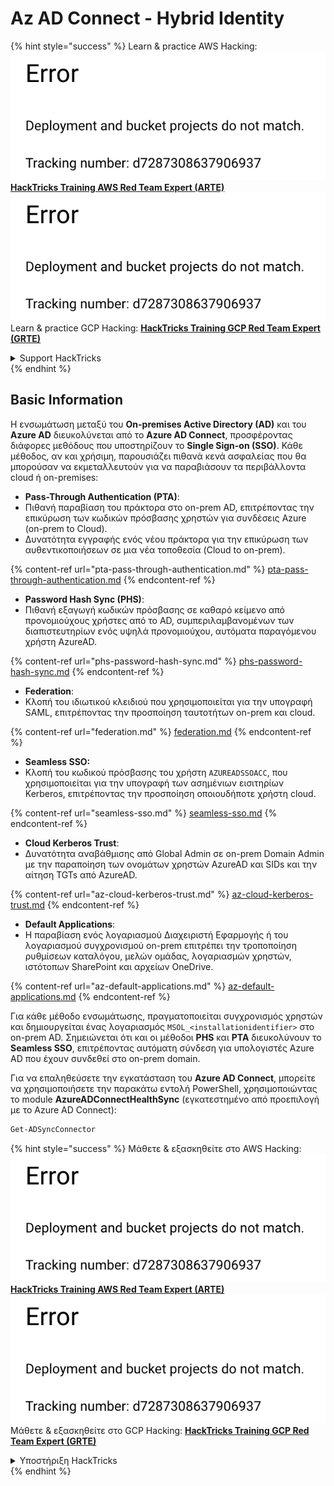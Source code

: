 # Az AD Connect - Hybrid Identity

{% hint style="success" %}
Learn & practice AWS Hacking:<img src="../../../../.gitbook/assets/image (1) (1).png" alt="" data-size="line">[**HackTricks Training AWS Red Team Expert (ARTE)**](https://training.hacktricks.xyz/courses/arte)<img src="../../../../.gitbook/assets/image (1) (1).png" alt="" data-size="line">\
Learn & practice GCP Hacking: <img src="../../../../.gitbook/assets/image (2).png" alt="" data-size="line">[**HackTricks Training GCP Red Team Expert (GRTE)**<img src="../../../../.gitbook/assets/image (2).png" alt="" data-size="line">](https://training.hacktricks.xyz/courses/grte)

<details>

<summary>Support HackTricks</summary>

* Check the [**subscription plans**](https://github.com/sponsors/carlospolop)!
* **Join the** 💬 [**Discord group**](https://discord.gg/hRep4RUj7f) or the [**telegram group**](https://t.me/peass) or **follow** us on **Twitter** 🐦 [**@hacktricks\_live**](https://twitter.com/hacktricks\_live)**.**
* **Share hacking tricks by submitting PRs to the** [**HackTricks**](https://github.com/carlospolop/hacktricks) and [**HackTricks Cloud**](https://github.com/carlospolop/hacktricks-cloud) github repos.

</details>
{% endhint %}

## Basic Information

Η ενσωμάτωση μεταξύ του **On-premises Active Directory (AD)** και του **Azure AD** διευκολύνεται από το **Azure AD Connect**, προσφέροντας διάφορες μεθόδους που υποστηρίζουν το **Single Sign-on (SSO)**. Κάθε μέθοδος, αν και χρήσιμη, παρουσιάζει πιθανά κενά ασφαλείας που θα μπορούσαν να εκμεταλλευτούν για να παραβιάσουν τα περιβάλλοντα cloud ή on-premises:

* **Pass-Through Authentication (PTA)**:
* Πιθανή παραβίαση του πράκτορα στο on-prem AD, επιτρέποντας την επικύρωση των κωδικών πρόσβασης χρηστών για συνδέσεις Azure (on-prem to Cloud).
* Δυνατότητα εγγραφής ενός νέου πράκτορα για την επικύρωση των αυθεντικοποιήσεων σε μια νέα τοποθεσία (Cloud to on-prem).

{% content-ref url="pta-pass-through-authentication.md" %}
[pta-pass-through-authentication.md](pta-pass-through-authentication.md)
{% endcontent-ref %}

* **Password Hash Sync (PHS)**:
* Πιθανή εξαγωγή κωδικών πρόσβασης σε καθαρό κείμενο από προνομιούχους χρήστες από το AD, συμπεριλαμβανομένων των διαπιστευτηρίων ενός υψηλά προνομιούχου, αυτόματα παραγόμενου χρήστη AzureAD.

{% content-ref url="phs-password-hash-sync.md" %}
[phs-password-hash-sync.md](phs-password-hash-sync.md)
{% endcontent-ref %}

* **Federation**:
* Κλοπή του ιδιωτικού κλειδιού που χρησιμοποιείται για την υπογραφή SAML, επιτρέποντας την προσποίηση ταυτοτήτων on-prem και cloud.

{% content-ref url="federation.md" %}
[federation.md](federation.md)
{% endcontent-ref %}

* **Seamless SSO:**
* Κλοπή του κωδικού πρόσβασης του χρήστη `AZUREADSSOACC`, που χρησιμοποιείται για την υπογραφή των ασημένιων εισιτηρίων Kerberos, επιτρέποντας την προσποίηση οποιουδήποτε χρήστη cloud.

{% content-ref url="seamless-sso.md" %}
[seamless-sso.md](seamless-sso.md)
{% endcontent-ref %}

* **Cloud Kerberos Trust**:
* Δυνατότητα αναβάθμισης από Global Admin σε on-prem Domain Admin με την παραποίηση των ονομάτων χρηστών AzureAD και SIDs και την αίτηση TGTs από AzureAD.

{% content-ref url="az-cloud-kerberos-trust.md" %}
[az-cloud-kerberos-trust.md](az-cloud-kerberos-trust.md)
{% endcontent-ref %}

* **Default Applications**:
* Η παραβίαση ενός λογαριασμού Διαχειριστή Εφαρμογής ή του λογαριασμού συγχρονισμού on-prem επιτρέπει την τροποποίηση ρυθμίσεων καταλόγου, μελών ομάδας, λογαριασμών χρηστών, ιστότοπων SharePoint και αρχείων OneDrive.

{% content-ref url="az-default-applications.md" %}
[az-default-applications.md](az-default-applications.md)
{% endcontent-ref %}

Για κάθε μέθοδο ενσωμάτωσης, πραγματοποιείται συγχρονισμός χρηστών και δημιουργείται ένας λογαριασμός `MSOL_<installationidentifier>` στο on-prem AD. Σημειώνεται ότι και οι μέθοδοι **PHS** και **PTA** διευκολύνουν το **Seamless SSO**, επιτρέποντας αυτόματη σύνδεση για υπολογιστές Azure AD που έχουν συνδεθεί στο on-prem domain.

Για να επαληθεύσετε την εγκατάσταση του **Azure AD Connect**, μπορείτε να χρησιμοποιήσετε την παρακάτω εντολή PowerShell, χρησιμοποιώντας το module **AzureADConnectHealthSync** (εγκατεστημένο από προεπιλογή με το Azure AD Connect):
```powershell
Get-ADSyncConnector
```
{% hint style="success" %}
Μάθετε & εξασκηθείτε στο AWS Hacking:<img src="../../../../.gitbook/assets/image (1) (1).png" alt="" data-size="line">[**HackTricks Training AWS Red Team Expert (ARTE)**](https://training.hacktricks.xyz/courses/arte)<img src="../../../../.gitbook/assets/image (1) (1).png" alt="" data-size="line">\
Μάθετε & εξασκηθείτε στο GCP Hacking: <img src="../../../../.gitbook/assets/image (2).png" alt="" data-size="line">[**HackTricks Training GCP Red Team Expert (GRTE)**<img src="../../../../.gitbook/assets/image (2).png" alt="" data-size="line">](https://training.hacktricks.xyz/courses/grte)

<details>

<summary>Υποστήριξη HackTricks</summary>

* Ελέγξτε τα [**σχέδια συνδρομής**](https://github.com/sponsors/carlospolop)!
* **Εγγραφείτε στην** 💬 [**ομάδα Discord**](https://discord.gg/hRep4RUj7f) ή στην [**ομάδα telegram**](https://t.me/peass) ή **ακολουθήστε** μας στο **Twitter** 🐦 [**@hacktricks\_live**](https://twitter.com/hacktricks\_live)**.**
* **Μοιραστείτε κόλπα hacking υποβάλλοντας PRs στα** [**HackTricks**](https://github.com/carlospolop/hacktricks) και [**HackTricks Cloud**](https://github.com/carlospolop/hacktricks-cloud) github repos.

</details>
{% endhint %}
